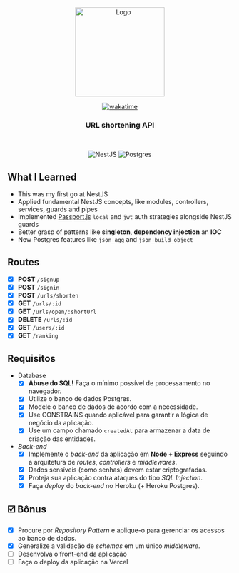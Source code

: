 <div align="center">
  
  <a href="https://celso-trackit.vercel.app/" target="_blank">
    <img src="https://free-url-shortener.rb.gy/url-shortener.png" alt="Logo" width="200">
  </a>
  
[![wakatime](https://wakatime.com/badge/user/8a52c0fd-ec78-403a-81d0-07c674c564b3/project/2b871bd2-1f1a-4d78-89fd-0559e408ad41.svg)](https://wakatime.com/badge/user/8a52c0fd-ec78-403a-81d0-07c674c564b3/project/2b871bd2-1f1a-4d78-89fd-0559e408ad41)
  
  <h3 align="center">
     URL shortening API
  </h3>
    <br />
  
  <div align="center">

   ![NestJS](https://img.shields.io/badge/nestjs-%23E0234E.svg?logo=nestjs&logoColor=white&style=for-the-badge)
   ![Postgres](https://img.shields.io/badge/PostgreSQL-316192?style=for-the-badge&logo=postgresql&logoColor=white)

  </div>
  
</div>

## What I Learned
  
  - This was my first go at NestJS
  - Applied fundamental NestJS concepts, like modules, controllers, services, guards and pipes
  - Implemented [Passport.js](https://www.passportjs.org/) `local` and `jwt` auth strategies alongside NestJS guards
  - Better grasp of patterns like **singleton**, **dependency injection** an **IOC**
  - New Postgres features like `json_agg` and `json_build_object`
   
## Routes

  - [X] **POST** `/signup`
  - [X] **POST** `/signin`
  - [X] **POST** `/urls/shorten`
  - [X] **GET** `/urls/:id`
  - [X] **GET** `/urls/open/:shortUrl`
  - [X] **DELETE** `/urls/:id`
  - [X] **GET** `/users/:id`
  - [X] **GET** `/ranking`

## Requisitos

- Database
  - [X]  **Abuse do SQL!** Faça o mínimo possível de processamento no navegador.
  - [X]  Utilize o banco de dados Postgres.
  - [X]  Modele o banco de dados de acordo com a necessidade.
  - [X]  Use CONSTRAINS quando aplicável para garantir a lógica de negócio da aplicação.
  - [X]  Use um campo chamado `createdAt` para armazenar a data de criação das entidades.
- *Back-end*
  - [X]  Implemente o *back-end* da aplicação em **Node + Express** seguindo a arquitetura de *routes*, *controllers* e *middlewares*.
  - [X]  Dados sensíveis (como senhas) devem estar criptografadas.
  - [X]  Proteja sua aplicação contra ataques do tipo *SQL Injection*.
  - [X]  Faça *deploy* do *back-end* no Heroku (+ Heroku Postgres).

## ☑️ Bônus

  - [X]  Procure por *Repository Pattern* e aplique-o para gerenciar os acessos ao banco de dados.
  - [X]  Generalize a validação de *schemas* em um único *middleware*.
  - [ ]  Desenvolva o front-end da aplicação 
  - [ ]  Faça o deploy da aplicação na Vercel
